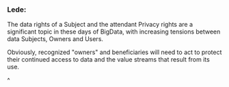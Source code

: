 ### Lede:

The data rights of a Subject and the attendant Privacy rights are a significant topic in these days of BigData, with increasing tensions between data Subjects, Owners and Users.

Obviously, recognized "owners" and beneficiaries will need to act to protect their continued access to data and the value streams that result from its use.

^
